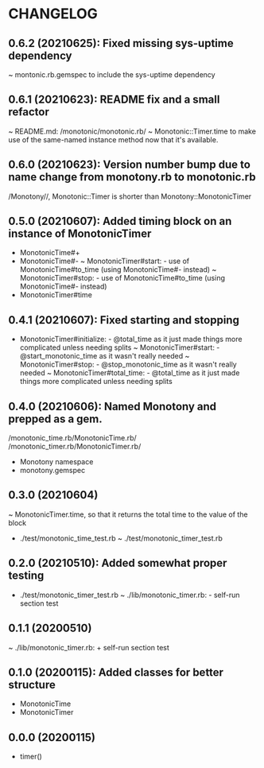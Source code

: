 # CHANGELOG

## 0.6.2 (20210625): Fixed missing sys-uptime dependency
~ montonic.rb.gemspec to include the sys-uptime dependency

## 0.6.1 (20210623): README fix and a small refactor
~ README.md: /monotonic/monotonic.rb/
~ Monotonic::Timer.time to make use of the same-named instance method now that it's available.

## 0.6.0 (20210623): Version number bump due to name change from monotony.rb to monotonic.rb
/Monotony//, Monotonic::Timer is shorter than Monotony::MonotonicTimer

## 0.5.0 (20210607): Added timing block on an instance of MonotonicTimer
+ MonotonicTime#+
+ MonotonicTime#-
~ MonotonicTimer#start: - use of MonotonicTime#to_time (using MonotonicTime#- instead)
~ MonotonicTimer#stop: - use of MonotonicTime#to_time (using MonotonicTime#- instead)
+ MonotonicTimer#time

## 0.4.1 (20210607): Fixed starting and stopping
- MonotonicTimer#initialize: - @total_time as it just made things more complicated unless needing splits
~ MonotonicTimer#start: - @start_monotonic_time as it wasn't really needed
~ MonotonicTimer#stop: - @stop_monotonic_time as it wasn't really needed
~ MonotonicTimer#total_time: - @total_time as it just made things more complicated unless needing splits

## 0.4.0 (20210606): Named Monotony and prepped as a gem.
/monotonic_time.rb/MonotonicTime.rb/
/monotonic_timer.rb/MonotonicTimer.rb/
+ Monotony namespace
+ monotony.gemspec

## 0.3.0 (20210604)
~ MonotonicTimer.time, so that it returns the total time to the value of the block
+ ./test/monotonic_time_test.rb
~ ./test/monotonic_timer_test.rb

## 0.2.0 (20210510): Added somewhat proper testing
+ ./test/monotonic_timer_test.rb
~ ./lib/monotonic_timer.rb: - self-run section test

## 0.1.1 (20200510)
~ ./lib/monotonic_timer.rb: + self-run section test

## 0.1.0 (20200115): Added classes for better structure
+ MonotonicTime
+ MonotonicTimer

## 0.0.0 (20200115)
+ timer()
